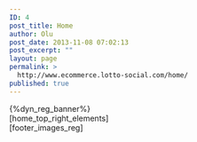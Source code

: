 ```yaml
---
ID: 4
post_title: Home
author: Olu
post_date: 2013-11-08 07:02:13
post_excerpt: ""
layout: page
permalink: >
  http://www.ecommerce.lotto-social.com/home/
published: true
---
```

<div class="row">
<div class="col-lg-9 col-md-9">
    {%dyn_reg_banner%}</div>
[home_top_right_elements]

</div>
<div class="row">[footer_images_reg]</div>
<script>
$('input[type=password][name=free_reg_pwd]').tooltip({
    placement: "top",
    trigger: "focus"
});

$(".promoform-show").click(function(){
$(".promotionForm").css('opacity','1').css('visibility','visible');
$(".promoform-show").hide();
});

</script>